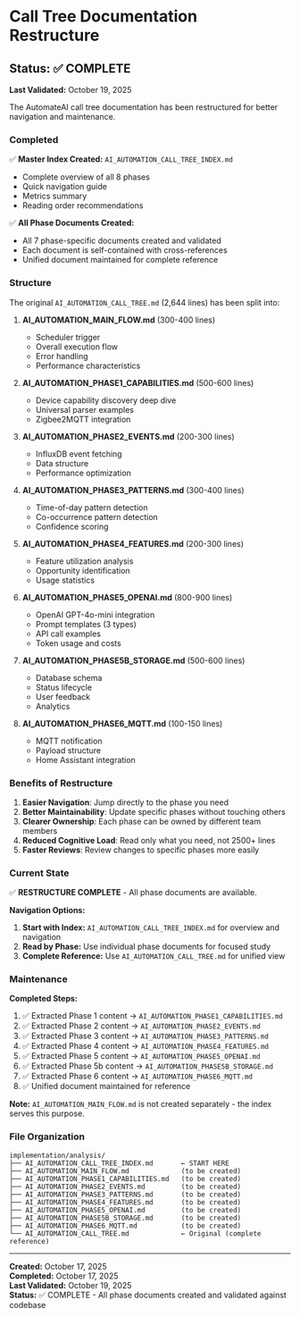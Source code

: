 # Call Tree Documentation Restructure

## Status: ✅ COMPLETE

**Last Validated:** October 19, 2025

The AutomateAI call tree documentation has been restructured for better navigation and maintenance.

### Completed

✅ **Master Index Created:** `AI_AUTOMATION_CALL_TREE_INDEX.md`
- Complete overview of all 8 phases
- Quick navigation guide
- Metrics summary
- Reading order recommendations

✅ **All Phase Documents Created:**
- All 7 phase-specific documents created and validated
- Each document is self-contained with cross-references
- Unified document maintained for complete reference

### Structure

The original `AI_AUTOMATION_CALL_TREE.md` (2,644 lines) has been split into:

1. **AI_AUTOMATION_MAIN_FLOW.md** (300-400 lines)
   - Scheduler trigger
   - Overall execution flow
   - Error handling
   - Performance characteristics

2. **AI_AUTOMATION_PHASE1_CAPABILITIES.md** (500-600 lines)
   - Device capability discovery deep dive
   - Universal parser examples
   - Zigbee2MQTT integration

3. **AI_AUTOMATION_PHASE2_EVENTS.md** (200-300 lines)
   - InfluxDB event fetching
   - Data structure
   - Performance optimization

4. **AI_AUTOMATION_PHASE3_PATTERNS.md** (300-400 lines)
   - Time-of-day pattern detection
   - Co-occurrence pattern detection
   - Confidence scoring

5. **AI_AUTOMATION_PHASE4_FEATURES.md** (200-300 lines)
   - Feature utilization analysis
   - Opportunity identification
   - Usage statistics

6. **AI_AUTOMATION_PHASE5_OPENAI.md** (800-900 lines)
   - OpenAI GPT-4o-mini integration
   - Prompt templates (3 types)
   - API call examples
   - Token usage and costs

7. **AI_AUTOMATION_PHASE5B_STORAGE.md** (500-600 lines)
   - Database schema
   - Status lifecycle
   - User feedback
   - Analytics

8. **AI_AUTOMATION_PHASE6_MQTT.md** (100-150 lines)
   - MQTT notification
   - Payload structure
   - Home Assistant integration

### Benefits of Restructure

1. **Easier Navigation**: Jump directly to the phase you need
2. **Better Maintainability**: Update specific phases without touching others
3. **Clearer Ownership**: Each phase can be owned by different team members
4. **Reduced Cognitive Load**: Read only what you need, not 2500+ lines
5. **Faster Reviews**: Review changes to specific phases more easily

### Current State

✅ **RESTRUCTURE COMPLETE** - All phase documents are available.

**Navigation Options:**
1. **Start with Index:** `AI_AUTOMATION_CALL_TREE_INDEX.md` for overview and navigation
2. **Read by Phase:** Use individual phase documents for focused study
3. **Complete Reference:** Use `AI_AUTOMATION_CALL_TREE.md` for unified view

### Maintenance

**Completed Steps:**
1. ✅ Extracted Phase 1 content → `AI_AUTOMATION_PHASE1_CAPABILITIES.md`
2. ✅ Extracted Phase 2 content → `AI_AUTOMATION_PHASE2_EVENTS.md`
3. ✅ Extracted Phase 3 content → `AI_AUTOMATION_PHASE3_PATTERNS.md`
4. ✅ Extracted Phase 4 content → `AI_AUTOMATION_PHASE4_FEATURES.md`
5. ✅ Extracted Phase 5 content → `AI_AUTOMATION_PHASE5_OPENAI.md`
6. ✅ Extracted Phase 5b content → `AI_AUTOMATION_PHASE5B_STORAGE.md`
7. ✅ Extracted Phase 6 content → `AI_AUTOMATION_PHASE6_MQTT.md`
8. ✅ Unified document maintained for reference

**Note:** `AI_AUTOMATION_MAIN_FLOW.md` is not created separately - the index serves this purpose.

### File Organization

```
implementation/analysis/
├── AI_AUTOMATION_CALL_TREE_INDEX.md       ← START HERE
├── AI_AUTOMATION_MAIN_FLOW.md             (to be created)
├── AI_AUTOMATION_PHASE1_CAPABILITIES.md   (to be created)
├── AI_AUTOMATION_PHASE2_EVENTS.md         (to be created)
├── AI_AUTOMATION_PHASE3_PATTERNS.md       (to be created)
├── AI_AUTOMATION_PHASE4_FEATURES.md       (to be created)
├── AI_AUTOMATION_PHASE5_OPENAI.md         (to be created)
├── AI_AUTOMATION_PHASE5B_STORAGE.md       (to be created)
├── AI_AUTOMATION_PHASE6_MQTT.md           (to be created)
└── AI_AUTOMATION_CALL_TREE.md             ← Original (complete reference)
```

---

**Created:** October 17, 2025  
**Completed:** October 17, 2025  
**Last Validated:** October 19, 2025  
**Status:** ✅ COMPLETE - All phase documents created and validated against codebase

